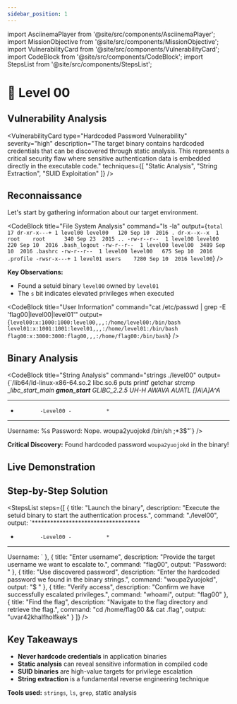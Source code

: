 ```yaml
---
sidebar_position: 1
---
```


import AsciinemaPlayer from '@site/src/components/AsciinemaPlayer';
import MissionObjective from '@site/src/components/MissionObjective';
import VulnerabilityCard from '@site/src/components/VulnerabilityCard';
import CodeBlock from '@site/src/components/CodeBlock';
import StepsList from '@site/src/components/StepsList';

# 🧩 Level 00

<MissionObjective 
  level="Level 00"
  target="flag00"
  method="a vulnerable setuid binary"
/>

## Vulnerability Analysis

<VulnerabilityCard 
  type="Hardcoded Password Vulnerability"
  severity="high"
  description="The target binary contains hardcoded credentials that can be discovered through static analysis. This represents a critical security flaw where sensitive authentication data is embedded directly in the executable code."
  techniques={[
    "Static Analysis",
    "String Extraction", 
    "SUID Exploitation"
  ]}
/>

## Reconnaissance

Let's start by gathering information about our target environment.

<CodeBlock 
  title="File System Analysis"
  command="ls -la"
  output={`total 17
dr-xr-x---+ 1 level00 level00   120 Sep 10  2016 .
dr-x--x--x  1 root    root      340 Sep 23  2015 ..
-rw-r--r--  1 level00 level00   220 Sep 10  2016 .bash_logout
-rw-r--r--  1 level00 level00  3489 Sep 10  2016 .bashrc
-rw-r--r--  1 level00 level00   675 Sep 10  2016 .profile
-rwsr-x---+ 1 level01 users    7280 Sep 10  2016 level00`}
/>

**Key Observations:**
- Found a setuid binary `level00` owned by `level01`
- The `s` bit indicates elevated privileges when executed

<CodeBlock 
  title="User Information"
  command="cat /etc/passwd | grep -E 'flag00|level00|level01'"
  output={`level00:x:1000:1000:level00,,,:/home/level00:/bin/bash
level01:x:1001:1001:level01,,,:/home/level01:/bin/bash
flag00:x:3000:3000:flag00,,,:/home/flag00:/bin/bash`}
/>

## Binary Analysis

<CodeBlock 
  title="String Analysis"
  command="strings ./level00"
  output={`/lib64/ld-linux-x86-64.so.2
libc.so.6
puts
printf
getchar
strcmp
__libc_start_main
__gmon_start__
GLIBC_2.2.5
UH-H
AWAVA
AUATL
[]A\A]A^A_
***********************************
*            -Level00 -           *
***********************************
Username: %s
Password:
Nope.
woupa2yuojokd
/bin/sh
;*3$"`}
/>

**Critical Discovery:** Found hardcoded password `woupa2yuojokd` in the binary!

## Live Demonstration

<AsciinemaPlayer 
  src="https://asciinema.org/a/wM9Vo07lS9fiblYICSvSNpxrQ.js" 
  id="asciicast-wM9Vo07lS9fiblYICSvSNpxrQ" 
/>

## Step-by-Step Solution

<StepsList steps={[
  {
    title: "Launch the binary",
    description: "Execute the setuid binary to start the authentication process.",
    command: "./level00",
    output: `***********************************
*            -Level00 -           *
***********************************
Username: `
  },
  {
    title: "Enter username",
    description: "Provide the target username we want to escalate to.",
    command: "flag00",
    output: "Password: "
  },
  {
    title: "Use discovered password",
    description: "Enter the hardcoded password we found in the binary strings.",
    command: "woupa2yuojokd",
    output: "$ "
  },
  {
    title: "Verify access",
    description: "Confirm we have successfully escalated privileges.",
    command: "whoami",
    output: "flag00"
  },
  {
    title: "Find the flag",
    description: "Navigate to the flag directory and retrieve the flag.",
    command: "cd /home/flag00 && cat .flag",
    output: "uvar42khalfholfkek"
  }
]} />

## Key Takeaways

- **Never hardcode credentials** in application binaries
- **Static analysis** can reveal sensitive information in compiled code  
- **SUID binaries** are high-value targets for privilege escalation
- **String extraction** is a fundamental reverse engineering technique

**Tools used:** `strings`, `ls`, `grep`, static analysis
